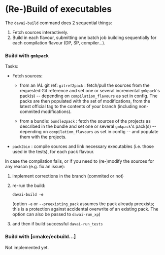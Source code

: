 # (Re-)Build of executables

The `davai-build` command does 2 sequential things:

1. Fetch sources interactively.
2. Build in each flavour, submitting one batch job building sequentially for each compilation flavour (DP, SP,
   compiler...).

### Build with `gmkpack`

Tasks:

- Fetch sources:

  - from an IAL git ref:
    `gitref2pack` : fetch/pull the sources from the requested Git reference and set one or several incremental `gmkpack`'s pack(s) -- depending on `compilation_flavours` as set in config. The packs are then populated with the set of modifications, from the latest official tag to the contents of your branch (including non-commited modifications).

  - from a bundle:
    `bundle2pack` : fetch the sources of the projects as described in the bundle and set one or several `gmkpack`'s pack(s) -- depending on `compilation_flavours` as set in config -- and populate them with the projects.

- `pack2bin` : compile sources and link necessary executables (i.e. those used in the tests), for each pack flavour.

In case the compilation fails, or if you need to (re-)modify the sources for any reason (e.g. fix an issue):

1. implement corrections in the branch (commited or not)

2. re-run the build:

   ```
   davai-build -e
   ```
   (option `-e` or `--preexisting_pack` assumes the pack already preexists; this is a protection against accidental overwrite of an existing pack. The option can also be passed to `davai-run_xp`)

3. and then if build successful `davai-run_tests`

### Build with \[cmake/ecbuild\...\]

Not implemented yet.

